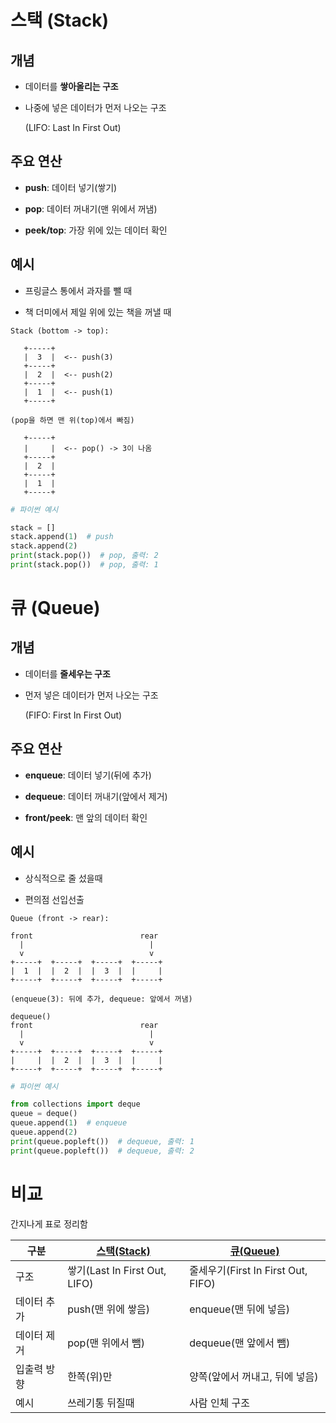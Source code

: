 # 스택 (Stack)
## 개념
- 데이터를 **쌓아올리는 구조**
- 나중에 넣은 데이터가 먼저 나오는 구조

  (LIFO: Last In First Out)
## 주요 연산
- **push**: 데이터 넣기(쌓기)

- **pop**: 데이터 꺼내기(맨 위에서 꺼냄)

- **peek/top**: 가장 위에 있는 데이터 확인
## 예시
- 프링글스 통에서 과자를 뺄 때

- 책 더미에서 제일 위에 있는 책을 꺼낼 때

```
Stack (bottom -> top):

   +-----+
   |  3  |  <-- push(3)
   +-----+
   |  2  |  <-- push(2)
   +-----+
   |  1  |  <-- push(1)
   +-----+

(pop을 하면 맨 위(top)에서 빠짐)

   +-----+
   |     |  <-- pop() -> 3이 나옴
   +-----+
   |  2  |
   +-----+
   |  1  |
   +-----+
```


```py
# 파이썬 예시

stack = []
stack.append(1)  # push
stack.append(2)
print(stack.pop())  # pop, 출력: 2
print(stack.pop())  # pop, 출력: 1
```
# 큐 (Queue)
## 개념
- 데이터를 **줄세우는 구조**
- 먼저 넣은 데이터가 먼저 나오는 구조

  (FIFO: First In First Out)
## 주요 연산
- **enqueue**: 데이터 넣기(뒤에 추가)

- **dequeue**: 데이터 꺼내기(앞에서 제거)

- **front/peek**: 맨 앞의 데이터 확인
## 예시
- 상식적으로 줄 섰을때

- 편의점 선입선출

```
Queue (front -> rear):

front                        rear
  |                            |
  v                            v
+-----+  +-----+  +-----+  +-----+
|  1  |  |  2  |  |  3  |  |     |
+-----+  +-----+  +-----+  +-----+

(enqueue(3): 뒤에 추가, dequeue: 앞에서 꺼냄)

dequeue()
front                        rear
  |                            |
  v                            v
+-----+  +-----+  +-----+  +-----+
|     |  |  2  |  |  3  |  |     |
+-----+  +-----+  +-----+  +-----+
```


```py
# 파이썬 예시

from collections import deque
queue = deque()
queue.append(1)  # enqueue
queue.append(2)
print(queue.popleft())  # dequeue, 출력: 1
print(queue.popleft())  # dequeue, 출력: 2
```

# 비교

간지나게 표로 정리함

| 구분          | [스택(Stack)](#스택-stack)                  | [큐(Queue)](#큐-queue)                       |
|---------------|------------------------------|---------------------------------|
| 구조          | 쌓기(Last In First Out, LIFO)| 줄세우기(First In First Out, FIFO)|
| 데이터 추가   | push(맨 위에 쌓음)           | enqueue(맨 뒤에 넣음)           |
| 데이터 제거   | pop(맨 위에서 뺌)            | dequeue(맨 앞에서 뺌)           |
| 입출력 방향   | 한쪽(위)만                   | 양쪽(앞에서 꺼내고, 뒤에 넣음)   |
| 예시   | 쓰레기통 뒤질때 | 사람 인체 구조        |
